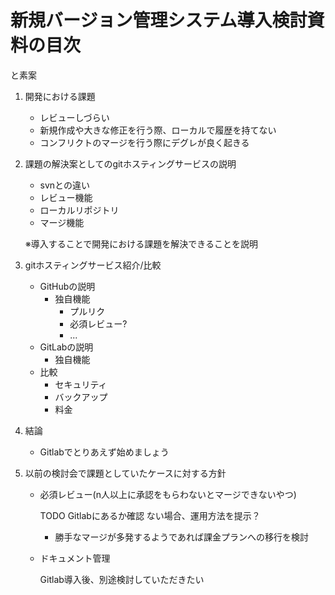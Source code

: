 # 新規バージョン管理システム導入検討資料の目次
と素案

1. 開発における課題
    - レビューしづらい
    - 新規作成や大きな修正を行う際、ローカルで履歴を持てない
    - コンフリクトのマージを行う際にデグレが良く起きる

1. 課題の解決案としてのgitホスティングサービスの説明
    - svnとの違い
    - レビュー機能
    - ローカルリポジトリ
    - マージ機能
    
    ※導入することで開発における課題を解決できることを説明

1. gitホスティングサービス紹介/比較
    - GitHubの説明
        - 独自機能
            - プルリク
            - 必須レビュー?
            - ...
    - GitLabの説明
        - 独自機能
    - 比較
        - セキュリティ
        - バックアップ
        - 料金
1. 結論
    - Gitlabでとりあえず始めましょう

1. 以前の検討会で課題としていたケースに対する方針
    <!-- 仲澤担当ここから -->
    - 必須レビュー(n人以上に承認をもらわないとマージできないやつ)

        TODO Gitlabにあるか確認
        ない場合、運用方法を提示？
        - 勝手なマージが多発するようであれば課金プランへの移行を検討
    <!-- ここまで -->

    - ドキュメント管理

        Gitlab導入後、別途検討していただきたい
